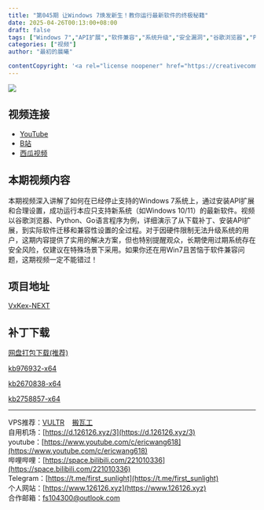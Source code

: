 ```yaml
---
title: "第045期 让Windows 7焕发新生！教你运行最新软件的终极秘籍"
date: 2025-04-26T00:13:00+08:00
draft: false
tags: ["Windows 7","API扩展","软件兼容","系统升级","安全漏洞","谷歌浏览器","Python","Go语言","操作系统补丁","老旧设备"]
categories: ["视频"]
author: "最初的晨曦"

contentCopyright: '<a rel="license noopener" href="https://creativecommons.org/licenses/by-nc-sa/4.0/deed.zh" target="_blank">本文章采用 CC BY-NC-SA 4.0 许可协议</a>'
---
```


![](../../images/045/0.jpg)
	
## 视频连接
- [YouTube](https://youtu.be/ve3DRSK5pVI)
- [B站](https://www.bilibili.com/video/BV1XtLWzLEr5/)
- [西瓜视频](https://www.douyin.com/video/7497309667572370728)

## 本期视频内容

本期视频深入讲解了如何在已经停止支持的Windows 7系统上，通过安装API扩展和合理设置，成功运行本应只支持新系统（如Windows 10/11）的最新软件。视频以谷歌浏览器、Python、Go语言程序为例，详细演示了从下载补丁、安装API扩展，到实际软件迁移和兼容性设置的全过程。对于因硬件限制无法升级系统的用户，这期内容提供了实用的解决方案，但也特别提醒观众，长期使用过期系统存在安全风险，仅建议在特殊场景下采用。如果你还在用Win7且苦恼于软件兼容问题，这期视频一定不能错过！

## 项目地址

[VxKex-NEXT](https://github.com/YuZhouRen86/VxKex-NEXT)

## 补丁下载

[网盘打包下载(推荐)](https://pan.quark.cn/s/fd1c8c8effd5)

[kb976932-x64](https://catalog.s.download.windowsupdate.com/msdownload/update/software/svpk/2011/02/windows6.1-kb976932-x64_74865ef2562006e51d7f9333b4a8d45b7a749dab.exe)

[kb2670838-x64](https://catalog.s.download.windowsupdate.com/msdownload/update/software/ftpk/2013/02/windows6.1-kb2670838-x64_9f667ff60e80b64cbed2774681302baeaf0fc6a6.msu)

[kb2758857-x64](https://catalog.s.download.windowsupdate.com/msdownload/update/software/secu/2012/10/windows6.1-kb2758857-x64_b717b4e2168ab84dda2eb17c71a4a1adee502ba6.msu)

---

VPS推荐：[VULTR](https://www.vultr.com/?ref=9742814)&nbsp;&nbsp;&nbsp;&nbsp;[搬瓦工](https://bwh81.net/aff.php?aff=73687)  
自用机场：[https://d.126126.xyz/3](https://d.126126.xyz/3)  
youtube：[https://www.youtube.com/c/ericwang618](https://www.youtube.com/c/ericwang618)  
哔哩哔哩：[https://space.bilibili.com/221010336](https://space.bilibili.com/221010336)  
Telegram：[https://t.me/first_sunlight](https://t.me/first_sunlight)  
个人网站：[https://www.126126.xyz](https://www.126126.xyz)  
合作邮箱：fs104300@outlook.com